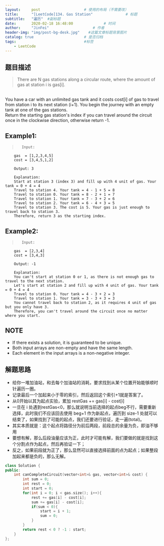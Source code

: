 ```yaml
---
layout:     post                    # 使用的布局（不需要改） 
title:      "[LeetCode]134. Gas Station"               # 标题  
subtitle:   "遍历"  #副标题 
date:       2020-02-18 16:48:00              # 时间 
author:     "JinFei"                    # 作者 
header-img: "img/post-bg-desk.jpg"    #这篇文章标题背景图片 
catalog: true                       # 是否归档 
tags:                               #标签     
    - LeetCode
---
```


## 题目描述
> There are N gas stations along a circular route, where the amount of gas at station i is gas[i].
<br>
You have a car with an unlimited gas tank and it costs cost[i] of gas to travel from station i to its next station (i+1). You begin the journey with an empty tank at one of the gas stations.
<br>
Return the starting gas station's index if you can travel around the circuit once in the clockwise direction, otherwise return -1.

## Example1:
 
>       Input: 
        gas  = [1,2,3,4,5]
        cost = [3,4,5,1,2]

        Output: 3

        Explanation:
        Start at station 3 (index 3) and fill up with 4 unit of gas. Your tank = 0 + 4 = 4
        Travel to station 4. Your tank = 4 - 1 + 5 = 8
        Travel to station 0. Your tank = 8 - 2 + 1 = 7
        Travel to station 1. Your tank = 7 - 3 + 2 = 6
        Travel to station 2. Your tank = 6 - 4 + 3 = 5
        Travel to station 3. The cost is 5. Your gas is just enough to travel back to station 3.
        Therefore, return 3 as the starting index.


## Example2:
 
>       Input: 
        gas  = [2,3,4]
        cost = [3,4,3]

        Output: -1

        Explanation:
        You can't start at station 0 or 1, as there is not enough gas to travel to the next station.
        Let's start at station 2 and fill up with 4 unit of gas. Your tank = 0 + 4 = 4
        Travel to station 0. Your tank = 4 - 3 + 2 = 3
        Travel to station 1. Your tank = 3 - 3 + 3 = 3
        You cannot travel back to station 2, as it requires 4 unit of gas but you only have 3.
        Therefore, you can't travel around the circuit once no matter where you start.

## NOTE
- If there exists a solution, it is guaranteed to be unique.
- Both input arrays are non-empty and have the same length.
- Each element in the input arrays is a non-negative integer.

## 解题思路

- 给你一堆加油站，和去每个加油站的消耗，要求找到从某个位置开始能够顺时针遍历一圈。
- 记录最后一个加起来小于零的索引，然后返回这个索引+1就是答案了。
- 从0开始以其为起点实验，累加 restGas += gas[i] - cost[i]
- 一旦在 i 处遇到restGas<0，那么就说明当前选择的起点beg不行，需要重新选择，此时我们不应该回去使用 beg+1 作为新起点，遍历到 size-1 处就可以结束了，如果找到了可能的起点，我们还要进行验证，走一遍(total)。
- 其实本质就是：这个起点将路径分为前后两段，前段总的余量为负，即油不够用
- 要想有解，那么后段油量应该为正，此时才可能有解，我们要做的就是找到这个分割点作为起点，然后再验证一下；
- 反之，如果前段就为正了，那么显然可以直接选择前面的点为起点；如果整段加起来都是负的，那么无解。



```C++
class Solution {
public:
    int canCompleteCircuit(vector<int>& gas, vector<int>& cost) {
        int sum = 0;
        int rest = 0;
        int start = 0;
        for(int i = 0; i < gas.size(); i++){
            rest += gas[i] - cost[i];
            sum += gas[i] - cost[i];
            if(sum < 0){
                start = i + 1;
                sum = 0;
            }
        }
        return rest < 0 ? -1 : start;
    }
};
```
